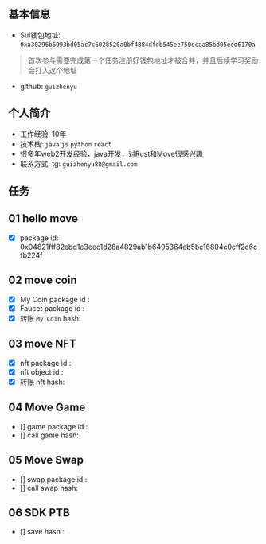 ## 基本信息
- Sui钱包地址: `0xa30296b6993bd05ac7c6028520a0bf4884dfdb545ee750ecaa85bd05eed6170a`
> 首次参与需要完成第一个任务注册好钱包地址才被合并，并且后续学习奖励会打入这个地址
- github: `guizhenyu`

## 个人简介
- 工作经验: 10年
- 技术栈:  `java` `js` `python` `react`
- 很多年web2开发经验，java开发，对Rust和Move很感兴趣
- 联系方式: tg: `guizhenyu88@gmail.com` 

## 任务

##   01 hello move  
- [x] package id: 0x04821fff82ebd1e3eec1d28a4829ab1b6495364eb5bc16804c0cff2c6cfb224f

##   02 move coin
- [x] My Coin package id : 
- [x] Faucet package id : 
- [x] 转账 `My Coin` hash: 

##   03 move NFT
- [x] nft package id : 
- [x] nft object id : 
- [x] 转账 nft  hash: 

##   04 Move Game
- [] game package id :
- [] call game hash:

##   05 Move Swap
- [] swap package id :
- [] call swap hash:

##   06 SDK PTB
- [] save hash :

